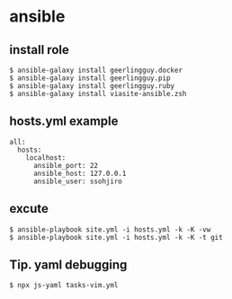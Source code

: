 # ansible

## install role
```
$ ansible-galaxy install geerlingguy.docker
$ ansible-galaxy install geerlingguy.pip
$ ansible-galaxy install geerlingguy.ruby
$ ansible-galaxy install viasite-ansible.zsh
```

## hosts.yml example

```
all:
  hosts:
    localhost:
      ansible_port: 22
      ansible_host: 127.0.0.1
      ansible_user: ssohjiro
```

## excute

```
$ ansible-playbook site.yml -i hosts.yml -k -K -vw
$ ansible-playbook site.yml -i hosts.yml -k -K -t git
```

## Tip. yaml debugging

```
$ npx js-yaml tasks-vim.yml
```
